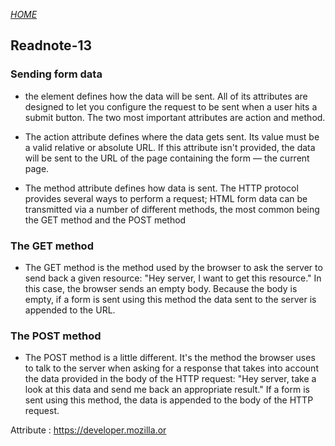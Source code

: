 [*HOME*](https://nassir1976.github.io/reading-notes/)

## Readnote-13

### Sending form data

- the element defines how the data will be sent. All of its attributes are designed to let you configure the request to be sent when a user hits a submit button. The two most important attributes are action and method.
 

- The action attribute defines where the data gets sent. Its value must be a valid relative or absolute URL. If this attribute isn't provided, the data will be sent to the URL of the page containing the form — the current page.

- The method attribute defines how data is sent. The HTTP protocol provides several ways to perform a request; HTML form data can be transmitted via a number of different methods, the most common being the GET method and the POST method

 ### The GET method
- The GET method is the method used by the browser to ask the server to send back a given resource: "Hey server, I want to get this resource." In this case, the browser sends an empty body. Because the body is empty, if a form is sent using this method the data sent to the server is appended to the URL.

 ### The POST method
- The POST method is a little different. It's the method the browser uses to talk to the server when asking for a response that takes into account the data provided in the body of the HTTP request: "Hey server, take a look at this data and send me back an appropriate result." If a form is sent using this method, the data is appended to the body of the HTTP request.

Attribute : https://developer.mozilla.or